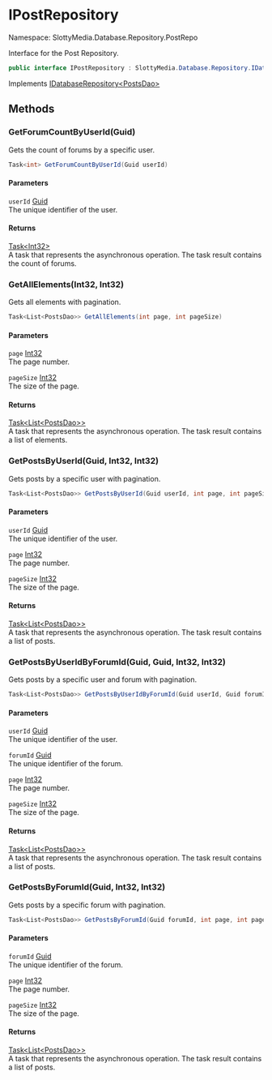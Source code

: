 # IPostRepository

Namespace: SlottyMedia.Database.Repository.PostRepo

Interface for the Post Repository.

```csharp
public interface IPostRepository : SlottyMedia.Database.Repository.IDatabaseRepository`1[[SlottyMedia.Database.Daos.PostsDao, SlottyMedia.Database, Version=1.0.0.0, Culture=neutral, PublicKeyToken=null]]
```

Implements [IDatabaseRepository&lt;PostsDao&gt;](./slottymedia.database.repository.idatabaserepository-1.md)

## Methods

### **GetForumCountByUserId(Guid)**

Gets the count of forums by a specific user.

```csharp
Task<int> GetForumCountByUserId(Guid userId)
```

#### Parameters

`userId` [Guid](https://docs.microsoft.com/en-us/dotnet/api/system.guid)<br>
The unique identifier of the user.

#### Returns

[Task&lt;Int32&gt;](https://docs.microsoft.com/en-us/dotnet/api/system.threading.tasks.task-1)<br>
A task that represents the asynchronous operation. The task result contains the count of forums.

### **GetAllElements(Int32, Int32)**

Gets all elements with pagination.

```csharp
Task<List<PostsDao>> GetAllElements(int page, int pageSize)
```

#### Parameters

`page` [Int32](https://docs.microsoft.com/en-us/dotnet/api/system.int32)<br>
The page number.

`pageSize` [Int32](https://docs.microsoft.com/en-us/dotnet/api/system.int32)<br>
The size of the page.

#### Returns

[Task&lt;List&lt;PostsDao&gt;&gt;](https://docs.microsoft.com/en-us/dotnet/api/system.threading.tasks.task-1)<br>
A task that represents the asynchronous operation. The task result contains a list of elements.

### **GetPostsByUserId(Guid, Int32, Int32)**

Gets posts by a specific user with pagination.

```csharp
Task<List<PostsDao>> GetPostsByUserId(Guid userId, int page, int pageSize)
```

#### Parameters

`userId` [Guid](https://docs.microsoft.com/en-us/dotnet/api/system.guid)<br>
The unique identifier of the user.

`page` [Int32](https://docs.microsoft.com/en-us/dotnet/api/system.int32)<br>
The page number.

`pageSize` [Int32](https://docs.microsoft.com/en-us/dotnet/api/system.int32)<br>
The size of the page.

#### Returns

[Task&lt;List&lt;PostsDao&gt;&gt;](https://docs.microsoft.com/en-us/dotnet/api/system.threading.tasks.task-1)<br>
A task that represents the asynchronous operation. The task result contains a list of posts.

### **GetPostsByUserIdByForumId(Guid, Guid, Int32, Int32)**

Gets posts by a specific user and forum with pagination.

```csharp
Task<List<PostsDao>> GetPostsByUserIdByForumId(Guid userId, Guid forumId, int page, int pageSize)
```

#### Parameters

`userId` [Guid](https://docs.microsoft.com/en-us/dotnet/api/system.guid)<br>
The unique identifier of the user.

`forumId` [Guid](https://docs.microsoft.com/en-us/dotnet/api/system.guid)<br>
The unique identifier of the forum.

`page` [Int32](https://docs.microsoft.com/en-us/dotnet/api/system.int32)<br>
The page number.

`pageSize` [Int32](https://docs.microsoft.com/en-us/dotnet/api/system.int32)<br>
The size of the page.

#### Returns

[Task&lt;List&lt;PostsDao&gt;&gt;](https://docs.microsoft.com/en-us/dotnet/api/system.threading.tasks.task-1)<br>
A task that represents the asynchronous operation. The task result contains a list of posts.

### **GetPostsByForumId(Guid, Int32, Int32)**

Gets posts by a specific forum with pagination.

```csharp
Task<List<PostsDao>> GetPostsByForumId(Guid forumId, int page, int pageSize)
```

#### Parameters

`forumId` [Guid](https://docs.microsoft.com/en-us/dotnet/api/system.guid)<br>
The unique identifier of the forum.

`page` [Int32](https://docs.microsoft.com/en-us/dotnet/api/system.int32)<br>
The page number.

`pageSize` [Int32](https://docs.microsoft.com/en-us/dotnet/api/system.int32)<br>
The size of the page.

#### Returns

[Task&lt;List&lt;PostsDao&gt;&gt;](https://docs.microsoft.com/en-us/dotnet/api/system.threading.tasks.task-1)<br>
A task that represents the asynchronous operation. The task result contains a list of posts.
